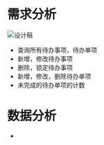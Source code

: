 # 需求分析
![设计稿](https://liangxiaojuan.github.io/images/bb40996b51dffea46806.png)
- 查询所有待办事项，待办单项
- 新增，修改待办事项
- 删除，锁定待办事项
- 新增，修改，删除待办单项
- 未完成的待办单项的计数

# 数据分析
- 